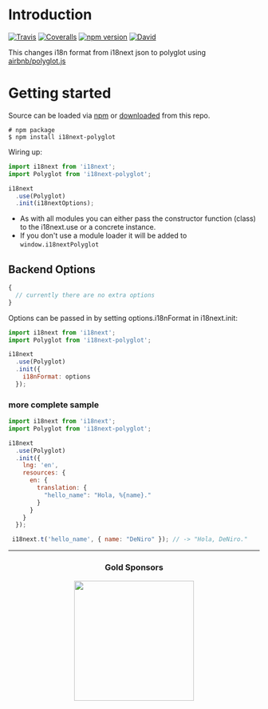 # Introduction

[![Travis](https://img.shields.io/travis/i18next/i18next-polyglot/master.svg?style=flat-square)](https://travis-ci.org/i18next/i18next-polyglot)
[![Coveralls](https://img.shields.io/coveralls/i18next/i18next-polyglot/master.svg?style=flat-square)](https://coveralls.io/github/i18next/i18next-polyglot)
[![npm version](https://img.shields.io/npm/v/i18next-polyglot.svg?style=flat-square)](https://www.npmjs.com/package/i18next-polyglot)
[![David](https://img.shields.io/david/i18next/i18next-polyglot.svg?style=flat-square)](https://david-dm.org/i18next/i18next-polyglot)

This changes i18n format from i18next json to polyglot using [airbnb/polyglot.js](https://github.com/airbnb/polyglot.js)

# Getting started

Source can be loaded via [npm](https://www.npmjs.com/package/i18next-polyglot) or [downloaded](https://github.com/i18next/i18next-polyglot/blob/master/i18nextPolyglot.min.js) from this repo.

```
# npm package
$ npm install i18next-polyglot
```

Wiring up:

```js
import i18next from 'i18next';
import Polyglot from 'i18next-polyglot';

i18next
  .use(Polyglot)
  .init(i18nextOptions);
```

- As with all modules you can either pass the constructor function (class) to the i18next.use or a concrete instance.
- If you don't use a module loader it will be added to `window.i18nextPolyglot`

## Backend Options

```js
{
  // currently there are no extra options
}
```

Options can be passed in by setting options.i18nFormat in i18next.init:

```js
import i18next from 'i18next';
import Polyglot from 'i18next-polyglot';

i18next
  .use(Polyglot)
  .init({
    i18nFormat: options
  });
```

### more complete sample

```js
import i18next from 'i18next';
import Polyglot from 'i18next-polyglot';

i18next
  .use(Polyglot)
  .init({
    lng: 'en',
    resources: {
      en: {
        translation: {
          "hello_name": "Hola, %{name}."
        }
      }
    }
  });

 i18next.t('hello_name', { name: "DeNiro" }); // -> "Hola, DeNiro."
```

--------------

<h3 align="center">Gold Sponsors</h3>

<p align="center">
  <a href="https://locize.com/" target="_blank">
    <img src="https://raw.githubusercontent.com/i18next/i18next/master/assets/locize_sponsor_240.gif" width="240px">
  </a>
</p>
